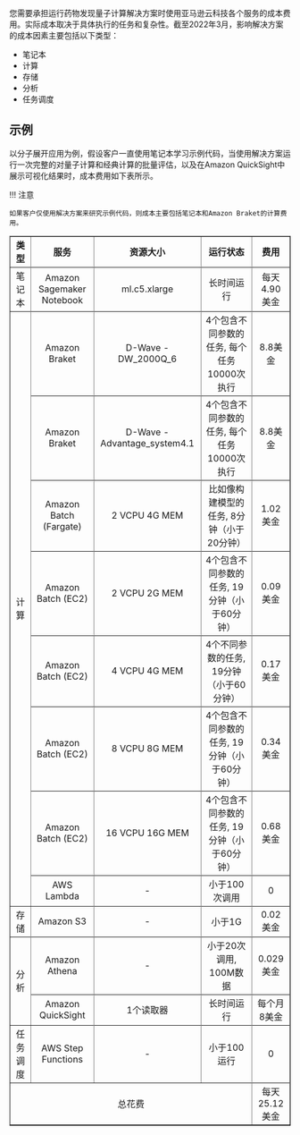 您需要承担运行药物发现量子计算解决方案时使用亚马逊云科技各个服务的成本费用。实际成本取决于具体执行的任务和复杂性。截至2022年3月，影响解决方案的成本因素主要包括以下类型：

* 笔记本
* 计算
* 存储
* 分析
* 任务调度

## 示例

以分子展开应用为例，假设客户一直使用笔记本学习示例代码，当使用解决方案运行一次完整的对量子计算和经典计算的批量评估，以及在Amazon QuickSight中展示可视化结果时，成本费用如下表所示。

!!! 注意

    如果客户仅使用解决方案来研究示例代码，则成本主要包括笔记本和Amazon Braket的计算费用。


<table border='1' style="text-align: center">
    <tr>
        <td><B>类型</B></td>
        <td><B>服务</td>
        <td><B>资源大小</td>
        <td><B>运行状态</td>
        <td><B>费用</td>
    <tr>
    <tr>
        <td>笔记本</td>
        <td>Amazon Sagemaker Notebook</td>
        <td>ml.c5.xlarge</td>
        <td>长时间运行</td>
        <td>每天4.90美金</td>
    <tr>
    <tr>
        <td rowspan="16">计算</td>
        <td>Amazon Braket</td>
        <td>D-Wave - DW_2000Q_6</td>
        <td>4个包含不同参数的任务, 每个任务10000次执行</td>
        <td>8.8美金</td>
    <tr>
    <tr>
        <td>Amazon Braket</td>
        <td>D-Wave - Advantage_system4.1</td>
        <td>4个包含不同参数的任务, 每个任务10000次执行</td>
        <td>8.8美金</td>
    <tr>
    <tr>
        <td>Amazon Batch (Fargate) </td>
        <td>2 VCPU 4G MEM</td>
        <td>比如像构建模型的任务, 8分钟（小于20分钟）</td>
        <td>1.02美金</td>
    <tr>
    <tr>
        <td>Amazon Batch (EC2) </td>
        <td>2 VCPU 2G MEM</td>
        <td>4个包含不同参数的任务, 19分钟（小于60分钟）</td>
        <td>0.09美金</td>
    <tr>
    <tr>
        <td>Amazon Batch (EC2) </td>
        <td>4 VCPU 4G MEM</td>
        <td>4个不同参数的任务, 19分钟（小于60分钟）</td>
        <td>0.17美金</td>
    <tr>
    <tr>
        <td>Amazon Batch (EC2) </td>
        <td>8 VCPU 8G MEM</td>
        <td>4个包含不同参数的任务, 19分钟（小于60分钟）</td>
        <td>0.34美金</td>
    <tr>
    <tr>
        <td>Amazon Batch (EC2) </td>
        <td>16 VCPU 16G MEM</td>
        <td>4个包含不同参数的任务, 19分钟（小于60分钟）</td>
        <td>0.68美金</td>
    <tr>
    <tr>
        <td>AWS Lambda </td>
        <td>-</td>
        <td>小于100次调用</td>
        <td>0</td>
    <tr>
    <tr>
        <td>存储</td>
        <td>Amazon S3</td>
        <td>-</td>
        <td>小于1G</td>
        <td>0.02美金</td>
    <tr>
    <tr>
        <td rowspan='4'>分析</td>
        <td>Amazon Athena</td>
        <td>-</td>
        <td>小于20次调用, 100M数据</td>
        <td>0.029美金</td>
    <tr>
    <tr>
        <td>Amazon QuickSight</td>
        <td>1个读取器</td>
        <td>长时间运行</td>
        <td>每个月8美金</td>
    <tr>
    <tr>
        <td>任务调度</td>
        <td>AWS Step Functions</td>
        <td>-</td>
        <td>小于100运行</td>
        <td>0</td>
    <tr>
    <tr>
        <td colspan='4'>总花费</td>
        <td>每天25.12美金</td>
    <tr>
</table>